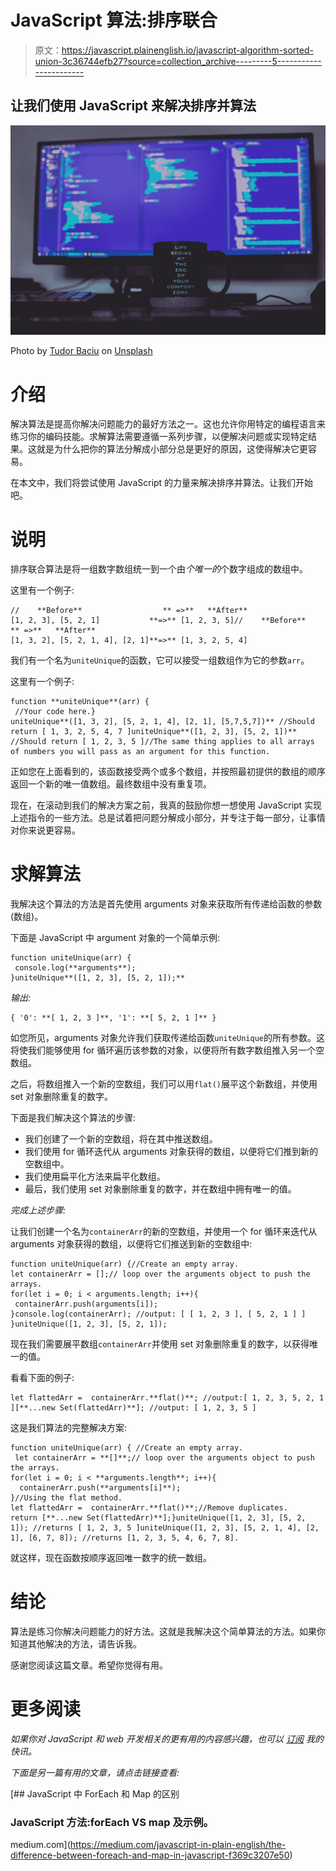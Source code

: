# JavaScript 算法:排序联合

> 原文：<https://javascript.plainenglish.io/javascript-algorithm-sorted-union-3c36744efb27?source=collection_archive---------5----------------------->

## 让我们使用 JavaScript 来解决排序并算法

![](img/a78c2258d3e7aafd77f4ddbb46434cae.png)

Photo by [Tudor Baciu](https://unsplash.com/@baciutudor?utm_source=medium&utm_medium=referral) on [Unsplash](https://unsplash.com?utm_source=medium&utm_medium=referral)

# 介绍

解决算法是提高你解决问题能力的最好方法之一。这也允许你用特定的编程语言来练习你的编码技能。求解算法需要遵循一系列步骤，以便解决问题或实现特定结果。这就是为什么把你的算法分解成小部分总是更好的原因，这使得解决它更容易。

在本文中，我们将尝试使用 JavaScript 的力量来解决排序并算法。让我们开始吧。

# 说明

排序联合算法是将一组数字数组统一到一个由*个唯一的*个数字组成的数组中。

这里有一个例子:

```
//    **Before**                  ** =>**   **After**
[1, 2, 3], [5, 2, 1]           **=>** [1, 2, 3, 5]//    **Before**                  ** =>**   **After**
[1, 3, 2], [5, 2, 1, 4], [2, 1]**=>** [1, 3, 2, 5, 4]
```

我们有一个名为`uniteUnique`的函数，它可以接受一组数组作为它的参数`arr`。

这里有一个例子:

```
function **uniteUnique**(arr) {
 //Your code here.}
uniteUnique**([1, 3, 2], [5, 2, 1, 4], [2, 1], [5,7,5,7])** //Should return [ 1, 3, 2, 5, 4, 7 ]uniteUnique**([1, 2, 3], [5, 2, 1])** //Should return [ 1, 2, 3, 5 ]//The same thing applies to all arrays of numbers you will pass as an argument for this function.
```

正如您在上面看到的，该函数接受两个或多个数组，并按照最初提供的数组的顺序返回一个新的唯一值数组。最终数组中没有重复项。

现在，在滚动到我们的解决方案之前，我真的鼓励你想一想使用 JavaScript 实现上述指令的一些方法。总是试着把问题分解成小部分，并专注于每一部分，让事情对你来说更容易。

# 求解算法

我解决这个算法的方法是首先使用 arguments 对象来获取所有传递给函数的参数(数组)。

下面是 JavaScript 中 argument 对象的一个简单示例:

```
function uniteUnique(arr) {
 console.log(**arguments**);
}uniteUnique**([1, 2, 3], [5, 2, 1]);**
```

*输出:*

```
{ '0': **[ 1, 2, 3 ]**, '1': **[ 5, 2, 1 ]** }
```

如您所见，arguments 对象允许我们获取传递给函数`uniteUnique`的所有参数。这将使我们能够使用 for 循环遍历该参数的对象，以便将所有数字数组推入另一个空数组。

之后，将数组推入一个新的空数组，我们可以用`flat()`展平这个新数组，并使用 set 对象删除重复的数字。

下面是我们解决这个算法的步骤:

*   我们创建了一个新的空数组，将在其中推送数组。
*   我们使用 for 循环迭代从 arguments 对象获得的数组，以便将它们推到新的空数组中。
*   我们使用扁平化方法来扁平化数组。
*   最后，我们使用 set 对象删除重复的数字，并在数组中拥有唯一的值。

*完成上述步骤:*

让我们创建一个名为`containerArr`的新的空数组，并使用一个 for 循环来迭代从 arguments 对象获得的数组，以便将它们推送到新的空数组中:

```
function uniteUnique(arr) {//Create an empty array.
let containerArr = [];// loop over the arguments object to push the arrays.
for(let i = 0; i < arguments.length; i++){
 containerArr.push(arguments[i]);
}console.log(containerArr); //output: [ [ 1, 2, 3 ], [ 5, 2, 1 ] ]
}uniteUnique([1, 2, 3], [5, 2, 1]);
```

现在我们需要展平数组`containerArr`并使用 set 对象删除重复的数字，以获得唯一的值。

看看下面的例子:

```
let flattedArr =  containerArr.**flat()**; //output:[ 1, 2, 3, 5, 2, 1 ][**...new Set(flattedArr)**]; //output: [ 1, 2, 3, 5 ]
```

这是我们算法的完整解决方案:

```
function uniteUnique(arr) { //Create an empty array.
 let containerArr = **[]**;// loop over the arguments object to push the arrays.
for(let i = 0; i < **arguments.length**; i++){
  containerArr.push(**arguments[i]**);
}//Using the flat method.
let flattedArr =  containerArr.**flat()**;//Remove duplicates.
return [**...new Set(flattedArr)**];}uniteUnique([1, 2, 3], [5, 2, 1]); //returns [ 1, 2, 3, 5 ]uniteUnique([1, 2, 3], [5, 2, 1, 4], [2, 1], [6, 7, 8]); //returns [1, 2, 3, 5, 4, 6, 7, 8].
```

就这样，现在函数按顺序返回唯一数字的统一数组。

# 结论

算法是练习你解决问题能力的好方法。这就是我解决这个简单算法的方法。如果你知道其他解决的方法，请告诉我。

感谢您阅读这篇文章。希望你觉得有用。

# 更多阅读

*如果你对 JavaScript 和 web 开发相关的更有用的内容感兴趣，也可以* [*订阅*](https://mehdiouss.ck.page/) *我的快讯。*

*下面是另一篇有用的文章，请点击链接查看:*

[](https://medium.com/javascript-in-plain-english/the-difference-between-foreach-and-map-in-javascript-f369c3207e50) [## JavaScript 中 ForEach 和 Map 的区别

### JavaScript 方法:forEach VS map 及示例。

medium.com](https://medium.com/javascript-in-plain-english/the-difference-between-foreach-and-map-in-javascript-f369c3207e50)